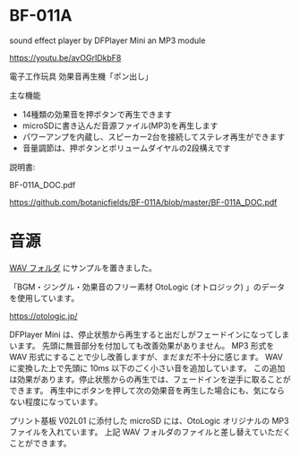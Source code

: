 # BF-011A
sound effect player by DFPlayer Mini an MP3 module

https://youtu.be/avOGrIDkbF8

電子工作玩具
効果音再生機「ポン出し」

主な機能

-	14種類の効果音を押ボタンで再生できます
- microSDに書き込んだ音源ファイル(MP3)を再生します
- パワーアンプを内蔵し、スピーカー2台を接続してステレオ再生ができます
- 音量調節は、押ボタンとボリュームダイヤルの2段構えです

説明書:

BF-011A_DOC.pdf

https://github.com/botanicfields/BF-011A/blob/master/BF-011A_DOC.pdf

# 音源

[WAV フォルダ](https://github.com/botanicfields/BF-011A/tree/master/wav) にサンプルを置きました。

「BGM・ジングル・効果音のフリー素材 OtoLogic (オトロジック) 」のデータを使用しています。

https://otologic.jp/

DFPlayer Mini は、停止状態から再生すると出だしがフェードインになってしまいます。
先頭に無音部分を付加しても改善効果がありません。
MP3 形式を WAV 形式にすることで少し改善しますが、まだまだ不十分に感じます。
WAV に変換した上で先頭に 10ms 以下のごく小さい音を追加しています。
この追加は効果があります。停止状態からの再生では、フェードインを逆手に取ることができます。
再生中にボタンを押して次の効果音を再生した場合にも、気にならない程度になっています。

プリント基板 V02L01 に添付した microSD には、OtoLogic オリジナルの MP3 ファイルを入れています。
上記 WAV フォルダのファイルと差し替えていただくことができます。
